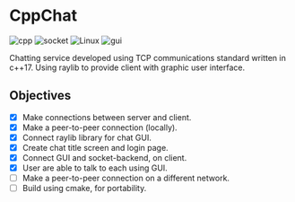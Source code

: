 # CppChat
![cpp](https://img.shields.io/badge/Language-c%2B%2B17-blue) ![socket](https://img.shields.io/badge/TCP-socket%20programming-orange) ![Linux](https://img.shields.io/badge/Linux-Ubuntu-critical) ![gui](https://img.shields.io/badge/GUI-Raylib-lightgrey?link=https://github.com/raysan5/raylib)

Chatting service developed using TCP communications standard written in c++17. Using raylib to provide client with graphic user interface.

## Objectives
- [x] Make connections between server and client.
- [x] Make a peer-to-peer connection (locally).
- [x] Connect raylib library for chat GUI.
- [x] Create chat title screen and login page.
- [x] Connect GUI and socket-backend, on client.
- [x] User are able to talk to each using GUI.
- [ ] Make a peer-to-peer connection on a different network.
- [ ] Build using cmake, for portability.
